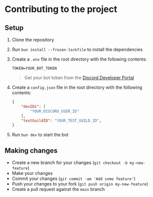 # Contributing to the project

## Setup
1. Clone the repository
2. Run `bun install --frozen-lockfile` to install the dependencies
3.  Create a `.env` file in the root directory with the following contents:
    ```env
    TOKEN=YOUR_BOT_TOKEN
    ```
    > Get your bot token from the [Discord Developer Portal](https://discord.com/developers/applications)

4. Create a `config.json` file in the root directory with the following contents:
    ```json
    {
        "devIDs": [
            "YOUR_DISCORD_USER_ID"
        ],
        "testGuildID": "YOUR_TEST_GUILD_ID",
    }
    ```
5. Run `bun dev` to start the bot

## Making changes
* Create a new branch for your changes (`git checkout -b my-new-feature`)
* Make your changes 
* Commit your changes (`git commit -am 'Add some feature'`)
* Push your changes to your fork (`git push origin my-new-feature`)
* Create a pull request against the `main` branch